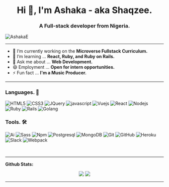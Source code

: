 <h1 align="center">Hi 👋, I'm Ashaka - aka Shaqzee.</h1>
<h3 align="center">A Full-stack developer from Nigeria.</h3>
 <p align="left"> <img src="https://komarev.com/ghpvc/?username=AshakaE&label=Views&color=blue&style=plastic" alt="AshakaE" /> </p>
 <!-- in your header -->
<link rel="stylesheet" href="https://cdn.jsdelivr.net/gh/devicons/devicon@v2.9.0/devicon.min.css">

<!-- in your body -->
<i class="devicon-javascript-plain"></i>
 
---
- 🔭 I’m currently working on the **Microverse Fullstack Curriculum.**
- 🌱 I’m learning ... **React, Ruby, and Ruby on Rails.**
- 💬 Ask me about ... **Web Development.**
- 😄 Employment ... **Open for intern opportunities.**
- ⚡ Fun fact ... **I'm a Music Producer.**
<!-- - 📫 How to reach me [Mail](mailto:ashakaegerega@gmail.com) -->
---

### Languages. 🚧 

![HTML5](https://icongr.am/devicon/html5-original.svg?size=50&color=currentColor)
![CSS3](https://icongr.am/devicon/css3-original.svg?size=50&color=currentColor)
![JQuery](https://icongr.am/devicon/jquery-original.svg?size=50&color=currentColor)
![javascript](https://icongr.am/devicon/javascript-original.svg?size=50&color=currentColor)
![Vuejs](https://icongr.am/devicon/vuejs-original.svg?size=50&color=currentColor)
![React](https://icongr.am/devicon/react-original.svg?size=50&color=currentColor)
![Nodejs](https://icongr.am/devicon/nodejs-original.svg?size=50&color=currentColor)
![Ruby](https://icongr.am/devicon/ruby-original.svg?size=50&color=currentColor)
![Rails](https://icongr.am/devicon/rails-original-wordmark.svg?size=50&color=currentColor)
![Golang](https://icongr.am/devicon/go-original.svg?size=50&color=currentColor)

### Tools. 🛠 

![Ai](https://icongr.am/devicon/illustrator-plain.svg?size=50&color=currentColor)
![Sass](https://icongr.am/devicon/sass-original.svg?size=50&color=currentColor)
![Npm](https://icongr.am/devicon/npm-original-wordmark.svg?size=50&color=currentColor)
![Postgresql](https://icongr.am/devicon/postgresql-original.svg?size=50&color=currentColor)
![MongoDB](https://icongr.am/devicon/mongodb-original.svg?size=50&color=currentColor)
![Git](https://icongr.am/devicon/git-original.svg?size=50&color=currentColor)
![GitHub](https://icongr.am/devicon/github-original.svg?size=50&color=currentColor)
![Heroku](https://icongr.am/devicon/heroku-original.svg?size=50&color=currentColor)
![Slack](https://icongr.am/devicon/slack-original.svg?size=50&color=currentColor)
![Webpack](https://icongr.am/devicon/webpack-original.svg?size=58&color=currentColor)


<br/>


---

**Github Stats:**

<p align="center">
  
  <img src="https://github-readme-stats.vercel.app/api?username=AshakaE&hide=stars&show_icons=true&theme=algolia&line_height=32">
  <img src="https://github-readme-stats.vercel.app/api/top-langs/?username=AshakaE&count_private=true&theme=algolia">

</p>

---


